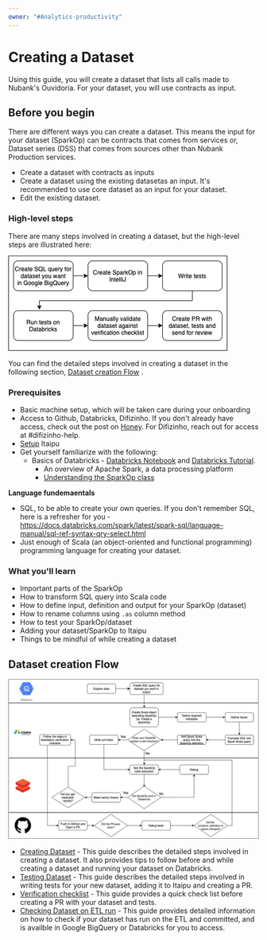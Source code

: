 ```yaml
---
owner: "#Analytics-productivity"
---
```


# Creating a Dataset

Using this guide, you will create a dataset that lists all calls made to Nubank's Ouvidoria. For your dataset, you will use contracts as input.

## Before you begin

There are different ways you can create a dataset. This means the input for your dataset (SparkOp) can be contracts that comes from services or, Dataset series (DSS) that comes from sources other than Nubank Production services.

- Create a dataset with contracts as inputs
- Create a dataset using the existing datasetas an input. It's recommended to use core dataset as an input for your dataset.
- Edit the existing dataset.

### High-level steps

There are many steps involved in creating a dataset, but the high-level steps are illustrated here:

![](../../images/create-dataset-highlevel.png)


You can find the detailed steps involved in creating a dataset in the following section, [Dataset creation Flow](#dataset-creation-flow) .


### Prerequisites

- Basic machine setup, which will be taken care during your onboarding
- Access to Github, Databricks, Difizinho. If you don't already have access, check out the post on [Honey](https://honey.is/home/#post/857178). For Difizinho, reach out for access at #difizinho-help.
- [Setup](../../services/data-processing/itaipu/project_dev_setup.md) Itaipu
- Get yourself familiarize with the following:
  - Basics of Databricks - [Databricks Notebook](https://wiki.nubank.com.br/index.php/Databricks_Notebook) and [Databricks Tutorial](https://docs.databricks.com/onboarding/paths/index.html).
    - An overview of Apache Spark, a data processing platform
    - [Understanding the SparkOp class](create-dataset.md)

**Language fundemaentals**

- SQL, to be able to create your own queries. If you don't remember SQL, here is a refresher for you - https://docs.databricks.com/spark/latest/spark-sql/language-manual/sql-ref-syntax-qry-select.html
- Just enough of Scala (an object-oriented and functional programming) programming language for creating your dataset.

### What you'll learn

- Important parts of the SparkOp
- How to transform SQL query into Scala code
- How to define input, definition and output for your SparkOp (dataset)
- How to rename columns using `.as` column method
- How to test your SparkOp/dataset
- Adding your dataset/SparkOp to Itaipu
- Things to be mindful of while creating a dataset

## Dataset creation Flow

![](../../images/create-dataset-flowchart.png)

- [Creating Dataset](create-dataset.md) - This guide describes the detailed steps involved in creating a dataset. It also provides tips to follow before and while creating a dataset and running your dataset on Databricks.
- [Testing Dataset](testing-dataset.md) - This guide describes the detailed steps involved in writing tests for your new dataset, adding it to Itaipu and creating a PR.
- [Verification checklist](dataset-verification-checklist.md) - This guide provides a quick check list before creating a PR with your dataset and tests.
- [Checking Dataset on ETL run](check-dataset-output.md) - This guide provides detailed information on how to check if your dataset has run on the ETL and committed, and is availble in Google BigQuery or Databricks for you to access.
